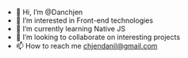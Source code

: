 - 👋 Hi, I’m @Danchjen
- 👀 I’m interested in Front-end technologies
- 🌱 I’m currently learning Native JS
- 💞️ I’m looking to collaborate on interesting projects
- 📫 How to reach me chjendanil@gmail.com

<!---
Danchjen/Danchjen is a ✨ special ✨ repository because its `README.md` (this file) appears on your GitHub profile.
You can click the Preview link to take a look at your changes.
--->
